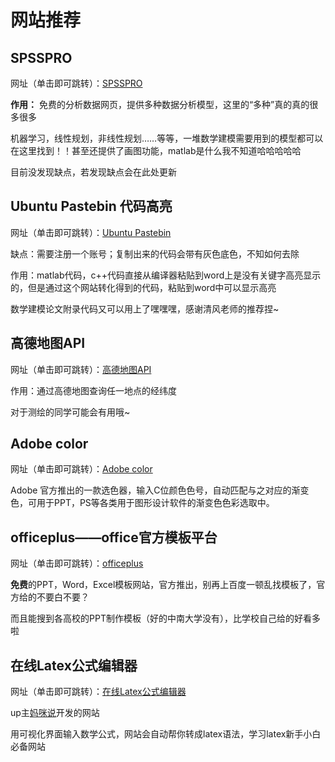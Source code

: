 # 网站推荐

## SPSSPRO

网址（单击即可跳转）：[SPSSPRO](https://www.spsspro.com/)

**作用：** 免费的分析数据网页，提供多种数据分析模型，这里的“多种”真的真的很多很多

机器学习，线性规划，非线性规划……等等，一堆数学建模需要用到的模型都可以在这里找到！！甚至还提供了画图功能，matlab是什么我不知道哈哈哈哈哈

目前没发现缺点，若发现缺点会在此处更新

## Ubuntu Pastebin 代码高亮

网址（单击即可跳转）：[Ubuntu Pastebin](https://pastebin.ubuntu.com/)

缺点：需要注册一个账号；复制出来的代码会带有灰色底色，不知如何去除

作用：matlab代码，c++代码直接从编译器粘贴到word上是没有关键字高亮显示的，但是通过这个网站转化得到的代码，粘贴到word中可以显示高亮

数学建模论文附录代码又可以用上了嘿嘿嘿，感谢清风老师的推荐捏~

## 高德地图API

网址（单击即可跳转）：[高德地图API](https://lbs.amap.com/tools/picker)

作用：通过高德地图查询任一地点的经纬度

对于测绘的同学可能会有用哦~

## Adobe color

网址（单击即可跳转）：[Adobe color](https://color.adobe.com/zh/create/color-wheel)

Adobe 官方推出的一款选色器，输入C位颜色色号，自动匹配与之对应的渐变色，可用于PPT，PS等各类用于图形设计软件的渐变色色彩选取中。

## officeplus——office官方模板平台

网址（单击即可跳转）：[officeplus](https://www.officeplus.cn/)

**免费**的PPT，Word，Excel模板网站，官方推出，别再上百度一顿乱找模板了，官方给的不要白不要？

而且能搜到各高校的PPT制作模板（好的中南大学没有），比学校自己给的好看多啦

## 在线Latex公式编辑器

网址（单击即可跳转）：[在线Latex公式编辑器](https://www.latexlive.com/)

up主[妈咪说](https://www.bilibili.com/video/BV14g4y1q7pb?spm_id_from=333.999.0.0)开发的网站

用可视化界面输入数学公式，网站会自动帮你转成latex语法，学习latex新手小白必备网站

